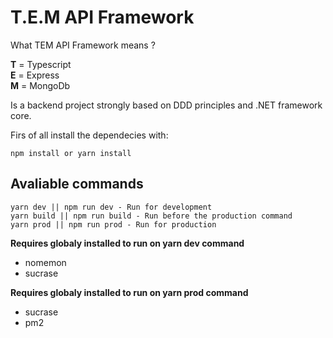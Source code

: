 # T.E.M API Framework

What TEM API Framework means ?

**T** = Typescript   
**E** = Express    
**M** = MongoDb    

Is a backend project strongly based on DDD principles and .NET framework core.


Firs of all install the dependecies with:

    npm install or yarn install

## Avaliable commands

    yarn dev || npm run dev - Run for development
    yarn build || npm run build - Run before the production command
    yarn prod || npm run prod - Run for production
    

**Requires globaly installed to run on yarn dev command**

* nomemon 
* sucrase

**Requires globaly installed to run on yarn prod command**

* sucrase
* pm2

